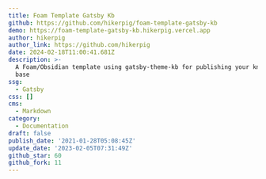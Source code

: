 ```yaml
---
title: Foam Template Gatsby Kb
github: https://github.com/hikerpig/foam-template-gatsby-kb
demo: https://foam-template-gatsby-kb.hikerpig.vercel.app
author: hikerpig
author_link: https://github.com/hikerpig
date: 2024-02-18T11:00:41.681Z
description: >-
  A Foam/Obsidian template using gatsby-theme-kb for publishing your knowledge
  base
ssg:
  - Gatsby
css: []
cms:
  - Markdown
category:
  - Documentation
draft: false
publish_date: '2021-01-28T05:08:45Z'
update_date: '2023-02-05T07:31:49Z'
github_star: 60
github_fork: 11
---
```

